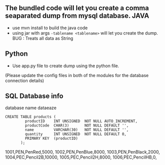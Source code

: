 The bundled code will let you create a comma seaparated dump from mysql database.
JAVA
----
- use mvn install to build the java code 
- using jar with args ```-tablename <tablename>``` will let you create the dump.
BUG : Treats all data as String

Python
----------
- Use app.py file to create dump using the python file.

(Please update the config files in both of the modules for the database connection details)



SQL Database info
-----------------
database name dataeaze
```
CREATE TABLE products (
         productID    INT UNSIGNED  NOT NULL AUTO_INCREMENT,
         productCode  CHAR(3)       NOT NULL DEFAULT '',
         name         VARCHAR(30)   NOT NULL DEFAULT '',
         quantity     INT UNSIGNED  NOT NULL DEFAULT 0,
         PRIMARY KEY  (productID)
       );
```
       
1001,PEN,PenRed,5000,
1002,PEN,PenBlue,8000,
1003,PEN,PenBlack,2000,
1004,PEC,Pencil2B,10000,
1005,PEC,Pencil2H,8000,
1006,PEC,PencilHB,0,
